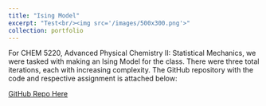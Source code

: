 ```yaml
---
title: "Ising Model"
excerpt: "Test<br/><img src='/images/500x300.png'>"
collection: portfolio
---
```


For CHEM 5220, Advanced Physical Chemistry II: Statistical Mechanics, we were tasked with making an Ising Model for the class. There were three total iterations, each with increasing complexity. The GitHub repository with the code and respective assignment is attached below:

[GitHub Repo Here](https://github.com/mohan-s1/ising_model)
